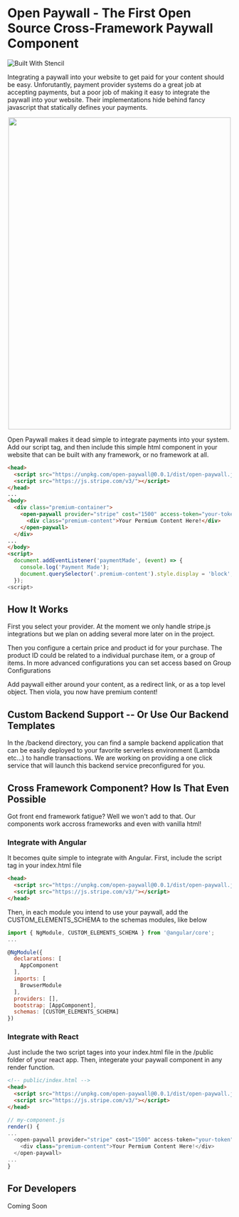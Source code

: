 # Open Paywall - The First Open Source Cross-Framework Paywall Component

![Built With Stencil](https://img.shields.io/badge/-Built%20With%20Stencil-16161d.svg?logo=data%3Aimage%2Fsvg%2Bxml%3Bbase64%2CPD94bWwgdmVyc2lvbj0iMS4wIiBlbmNvZGluZz0idXRmLTgiPz4KPCEtLSBHZW5lcmF0b3I6IEFkb2JlIElsbHVzdHJhdG9yIDE5LjIuMSwgU1ZHIEV4cG9ydCBQbHVnLUluIC4gU1ZHIFZlcnNpb246IDYuMDAgQnVpbGQgMCkgIC0tPgo8c3ZnIHZlcnNpb249IjEuMSIgaWQ9IkxheWVyXzEiIHhtbG5zPSJodHRwOi8vd3d3LnczLm9yZy8yMDAwL3N2ZyIgeG1sbnM6eGxpbms9Imh0dHA6Ly93d3cudzMub3JnLzE5OTkveGxpbmsiIHg9IjBweCIgeT0iMHB4IgoJIHZpZXdCb3g9IjAgMCA1MTIgNTEyIiBzdHlsZT0iZW5hYmxlLWJhY2tncm91bmQ6bmV3IDAgMCA1MTIgNTEyOyIgeG1sOnNwYWNlPSJwcmVzZXJ2ZSI%2BCjxzdHlsZSB0eXBlPSJ0ZXh0L2NzcyI%2BCgkuc3Qwe2ZpbGw6I0ZGRkZGRjt9Cjwvc3R5bGU%2BCjxwYXRoIGNsYXNzPSJzdDAiIGQ9Ik00MjQuNywzNzMuOWMwLDM3LjYtNTUuMSw2OC42LTkyLjcsNjguNkgxODAuNGMtMzcuOSwwLTkyLjctMzAuNy05Mi43LTY4LjZ2LTMuNmgzMzYuOVYzNzMuOXoiLz4KPHBhdGggY2xhc3M9InN0MCIgZD0iTTQyNC43LDI5Mi4xSDE4MC40Yy0zNy42LDAtOTIuNy0zMS05Mi43LTY4LjZ2LTMuNkgzMzJjMzcuNiwwLDkyLjcsMzEsOTIuNyw2OC42VjI5Mi4xeiIvPgo8cGF0aCBjbGFzcz0ic3QwIiBkPSJNNDI0LjcsMTQxLjdIODcuN3YtMy42YzAtMzcuNiw1NC44LTY4LjYsOTIuNy02OC42SDMzMmMzNy45LDAsOTIuNywzMC43LDkyLjcsNjguNlYxNDEuN3oiLz4KPC9zdmc%2BCg%3D%3D&colorA=16161d&style=flat-square)

Integrating a paywall into your website to get paid for your content should be easy. Unforutantly, payment provider systems do a great job at accepting payments, but a poor job of making it easy to integrate the paywall into your website. Their implementations hide behind fancy javascript that statically defines your payments.
<p align="center">
  <img style="margin: auto;" src="https://github.com/thielCole/open-paywall/blob/master/open-paywall-examplevid.gif" width="500" height="700">
</p>

Open Paywall makes it dead simple to integrate payments into your system. Add our script tag, and then include this simple html component in your website that can be built with any framework, or no framework at all.

```html
<head>
  <script src="https://unpkg.com/open-paywall@0.0.1/dist/open-paywall.js"></script>
  <script src="https://js.stripe.com/v3/"></script>
</head>
...
<body>
  <div class="premium-container">
    <open-paywall provider="stripe" cost="1500" access-token="your-token">
      <div class="premium-content">Your Permium Content Here!</div>
    </open-paywall>
  </div>
...
</body>
<script>
  document.addEventListener('paymentMade', (event) => {
    console.log('Payment Made');
    document.querySelector('.premium-content').style.display = 'block';
  });
<script>
```

## How It Works

First you select your provider. At the moment we only handle stripe.js integrations but we plan on adding several more later on in the project. 

Then you configure a certain price and product id for your purchase. The product ID could be related to a individual purchase item, or a group of items. In more advanced configurations you can set access based on Group Configurations

Add paywall either around your content, as a redirect link, or as a top level object. Then viola, you now have premium content!

## Custom Backend Support -- Or Use Our Backend Templates

In the /backend directory, you can find a sample backend application that can be easily deployed to your favorite serverless environment (Lambda etc...) to handle transactions. We are working on providing a one click service that will launch this backend service preconfigured for you.

## Cross Framework Component? How Is That Even Possible

Got front end framework fatigue? Well we won't add to that. Our components work accross frameworks and even with vanilla html! 

### Integrate with Angular
It becomes quite simple to integrate with Angular. First, include the script tag in your index.html file

```html
<head>
  <script src="https://unpkg.com/open-paywall@0.0.1/dist/open-paywall.js"></script>
  <script src="https://js.stripe.com/v3/"></script>
</head>
```

Then, in each module you intend to use your paywall, add the CUSTOM_ELEMENTS_SCHEMA to the schemas modules, like below
```js
import { NgModule, CUSTOM_ELEMENTS_SCHEMA } from '@angular/core';
...

@NgModule({
  declarations: [
    AppComponent
  ],
  imports: [
    BrowserModule
  ],
  providers: [],
  bootstrap: [AppComponent],
  schemas: [CUSTOM_ELEMENTS_SCHEMA]
})
```
### Integrate with React
Just include the two script tages into your index.html file in the /public folder of your react app. Then, integerate your paywall component in any render function.

```html
<!-- public/index.html -->
<head>
  <script src="https://unpkg.com/open-paywall@0.0.1/dist/open-paywall.js"></script>
  <script src="https://js.stripe.com/v3/"></script>
</head>
```

```js
// my-component.js
render() {
...
  <open-paywall provider="stripe" cost="1500" access-token="your-token">
    <div class="premium-content">Your Permium Content Here!</div>
  </open-paywall>
...
}
```


## For Developers
Coming Soon
